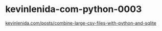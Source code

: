 # kevinlenida-com-python-0003
[kevinlenida.com/posts/combine-large-csv-files-with-python-and-sqlite](https://kevinlenida.com/posts/combine-large-csv-files-with-python-and-sqlite)
